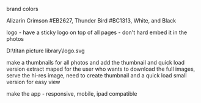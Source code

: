 brand colors

Alizarin Crimson #EB2627,
Thunder Bird #BC1313,
White, and
Black

logo - have a sticky logo on top of all pages - don't hard embed it in the photos

D:\titan picture library\logo.svg

make a thumbnails for all photos and
add the thumbnail and quick load version extract maped for the user who wants to download the full images, serve the hi-res image, need to create thumbnail and a quick load small version for easy view

make the app - responsive, mobile, ipad compatible
